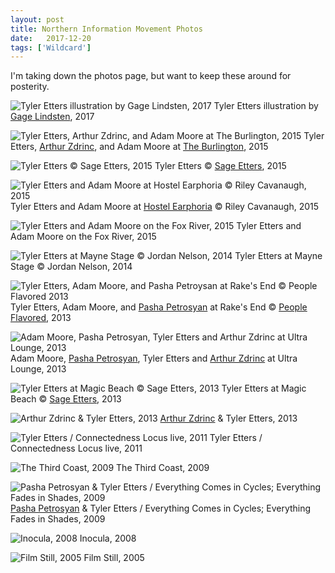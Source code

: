 ```yaml
---
layout: post
title: Northern Information Movement Photos
date:   2017-12-20
tags: ['Wildcard']
---
```

I'm taking down the photos page, but want to keep these around for posterity.

![Tyler Etters illustration by Gage Lindsten, 2017](/assets/images/tyler-etters-illustration.jpg)
Tyler Etters illustration by [Gage Lindsten](https://gagelindsten.tumblr.com), 2017

![Tyler Etters, Arthur Zdrinc, and Adam Moore at The Burlington, 2015](/assets/images/the-burlington.jpg)
Tyler Etters, [Arthur Zdrinc](http://arthurzdrinc.com), and Adam Moore at [The Burlington](http://www.theburlingtonbar.com), 2015

![Tyler Etters &copy; Sage Etters, 2015](/assets/images/tyler-etters-ophelia.jpg)
Tyler Etters &copy; [Sage Etters](http://sageetters.com), 2015

![Tyler Etters and Adam Moore at Hostel Earphoria &copy; Riley Cavanaugh, 2015](/assets/images/tyler-etters-adam-moore-hostel-earphoria.jpg)
Tyler Etters and Adam Moore at [Hostel Earphoria](https://www.facebook.com/hostelearphoria) &copy; Riley Cavanaugh, 2015

![Tyler Etters and Adam Moore on the Fox River, 2015](/assets/images/tyler-etters-adam-moore-fox-river.jpg)
Tyler Etters and Adam Moore on the Fox River, 2015

![Tyler Etters at Mayne Stage &copy; Jordan Nelson, 2014](/assets/images/mayne-stage.jpg)
Tyler Etters at Mayne Stage &copy; Jordan Nelson, 2014

![Tyler Etters, Adam Moore, and Pasha Petroysan at Rake's End &copy; People Flavored 2013](/assets/images/tyler-etters-adam-moore-paul-petrosyan-rakes-end.jpg)
Tyler Etters, Adam Moore, and [Pasha Petrosyan](http://paulpear.bandcamp.com) at Rake's End &copy; [People Flavored](http://facebook.com/people-flavored), 2013

![Adam Moore, Pasha Petrosyan, Tyler Etters and Arthur Zdrinc at Ultra Lounge, 2013](/assets/images/adam-paul-tyler-arthur.jpg)
Adam Moore, [Pasha Petrosyan](http://paulpear.bandcamp.com), Tyler Etters and [Arthur Zdrinc](http://arthurzdrinc.com) at Ultra Lounge, 2013

![Tyler Etters at Magic Beach &copy; Sage Etters, 2013](/assets/images/tyler-etters-magic-beach.jpg)
Tyler Etters at Magic Beach &copy; [Sage Etters](https://sageetters.com), 2013

![Arthur Zdrinc &amp; Tyler Etters, 2013](/assets/images/tyler-etters-and-arthur-zdrinc.jpg)
[Arthur Zdrinc](http://arthurzdrinc.com) &amp; Tyler Etters, 2013

![Tyler Etters / Connectedness Locus live, 2011](/assets/images/tyler-etters-live.jpg)
Tyler Etters / Connectedness Locus live, 2011

![The Third Coast, 2009](/assets/images/the-third-coast.jpg)
The Third Coast, 2009

![Pasha Petrosyan &amp; Tyler Etters / Everything Comes in Cycles; Everything Fades in Shades, 2009](/assets/images/paul-petrosyan-tyler-etters-everything-comes-in-cycles-everything-fades-in-shades.jpg)
[Pasha Petrosyan](http://paulpear.bandcamp.com) &amp; Tyler Etters / Everything Comes in Cycles; Everything Fades in Shades, 2009

![Inocula, 2008](/assets/images/inocula.jpg)
Inocula, 2008

![Film Still, 2005](/assets/images/tyler-etters-a-glass-reality.jpg)
Film Still, 2005
